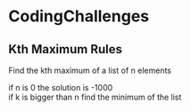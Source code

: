 # CodingChallenges

## Kth Maximum Rules

Find the kth maximum of a list of n elements

if n  is 0 the solution is -1000  
if k is bigger than n find the minimum of the list



